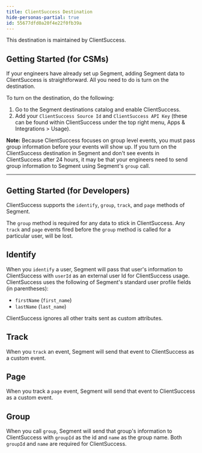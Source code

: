 ```yaml
---
title: ClientSuccess Destination
hide-personas-partial: true
id: 55677dfd0a20f4e22f0fb39a
---
```

This destination is maintained by ClientSuccess.

## Getting Started (for CSMs)

If your engineers have already set up Segment, adding Segment data to ClientSuccess is straightforward. All you need to do is turn on the destination.

To turn on the destination, do the following:

1. Go to the Segment destinations catalog and enable ClientSuccess.
2. Add your `ClientSuccess Source Id` and `ClientSuccess API Key` (these can be found within ClientSuccess under the top right menu, Apps & Integrations > Usage).


**Note:** Because ClientSuccess focuses on group level events, you must pass group information before your events will show up. If you turn on the ClientSuccess destination in Segment and don't see events in ClientSuccess after 24 hours, it may be that your engineers need to send group information to Segment using Segment's `group` call.

- - -

## Getting Started (for Developers)

ClientSuccess supports the `identify`, `group`, `track`, and `page` methods of Segment.

The `group` method is required for any data to stick in ClientSuccess. Any `track` and `page` events fired before the `group` method is called for a particular user, will be lost.


## Identify

When you `identify` a user, Segment will pass that user's information to ClientSuccess with `userId` as an external user Id for ClientSuccess usage. ClientSuccess uses the following of Segment's standard user profile fields (in parentheses):

- `firstName` (`first_name`)
- `lastName` (`last_name`)

ClientSuccess ignores all other traits sent as custom attributes.

## Track

When you `track` an event, Segment will send that event to ClientSuccess as a custom event.

## Page

When you track a `page` event, Segment will send that event to ClientSuccess as a custom event.

## Group

When you call `group`, Segment will send that group's information to ClientSuccess with `groupId` as the id and `name` as the group name.  Both `groupId` and `name` are required for ClientSuccess.
